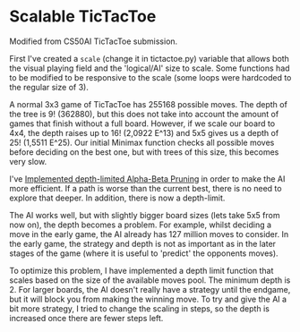 # Scalable TicTacToe 
Modified from CS50AI TicTacToe submission.  
  
First I've created a `scale` (change it in tictactoe.py) variable that allows both the visual playing field and the 'logical/AI' size to scale. Some functions had to be modified to be responsive to the scale (some loops were hardcoded to the regular size of 3).
  
A normal 3x3 game of TicTacToe has 255168 possible moves. The depth of the tree is 9! (362880), but this does not take into account the amount of games that finish without a full board. However, if we scale our board to 4x4, the depth raises up to 16! (2,0922 E^13) and 5x5 gives us a depth of 25! (1,5511 E^25). Our initial Minimax function checks all possible moves before deciding on the best one, but with trees of this size, this becomes very slow.
  
I've [Implemented depth-limited Alpha-Beta Pruning](https://en.wikipedia.org/wiki/Alpha%E2%80%93beta_pruning#:~:text=Alpha%E2%80%93beta%20pruning%20is%20a,Connect%204%2C%20etc) in order to make the AI more efficient. If a path is worse than the current best, there is no need to explore that deeper. In addition, there is now a depth-limit.  
  
The AI works well, but with slightly bigger board sizes (lets take 5x5 from now on), the depth becomes a problem. For example, whilst deciding a move in the early game, the AI already has 127 million moves to consider. In the early game, the strategy and depth is not as important as in the later stages of the game (where it is useful to 'predict' the opponents moves).
  
To optimize this problem, I have implemented a depth limit function that scales based on the size of the available moves pool. The minimum depth is 2. For larger boards, the AI doesn't really have a strategy until the endgame, but it will block you from making the winning move. To try and give the AI a bit more strategy, I tried to change the scaling in steps, so the depth is increased once there are fewer steps left.